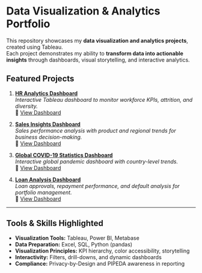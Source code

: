 # Data Visualization & Analytics Portfolio

This repository showcases my **data visualization and analytics projects**, created using Tableau.  
Each project demonstrates my ability to **transform data into actionable insights** through dashboards, visual storytelling, and interactive analytics.

## Featured Projects

1. **[HR Analytics Dashboard](HR_Analytics_Dashboard/README.md)**  
   *Interactive Tableau dashboard to monitor workforce KPIs, attrition, and diversity.*  
   🔗 [View Dashboard](https://public.tableau.com/views/hr_analysis_17208877845420/hranalysis_1)

2. **[Sales Insights Dashboard](Sales_Insights_Dashboard/README.md)**  
   *Sales performance analysis with product and regional trends for business decision-making.*  
   🔗 [View Dashboard](https://public.tableau.com/views/sales_insights_17208884955170/Tableaudebord1)

3. **[Global COVID-19 Statistics Dashboard](Global_COVID19_Stats_Dashboard/README.md)**  
   *Interactive global pandemic dashboard with country-level trends.*  
   🔗 [View Dashboard](https://public.tableau.com/views/global-stats-covid-data/Feuille3)

4. **[Loan Analysis Dashboard](Loan_Analysis_Dashboard/README.md)**  
   *Loan approvals, repayment performance, and default analysis for portfolio management.*  
   🔗 [View Dashboard](https://public.tableau.com/views/loan_analysis_3/Tableaudebord1)

---

## Tools & Skills Highlighted

- **Visualization Tools:** Tableau, Power BI, Metabase  
- **Data Preparation:** Excel, SQL, Python (pandas)  
- **Visualization Principles:** KPI hierarchy, color accessibility, storytelling  
- **Interactivity:** Filters, drill-downs, and dynamic dashboards  
- **Compliance:** Privacy-by-Design and PIPEDA awareness in reporting
